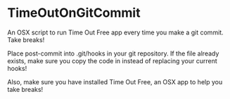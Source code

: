 TimeOutOnGitCommit
==================

An OSX script to run Time Out Free app every time you make a git commit.  Take breaks!

Place post-commit into .git/hooks in your git repository.  If the file already exists, make sure you copy the code in instead of replacing your current hooks!

Also, make sure you have installed Time Out Free, an OSX app to help you take breaks!
